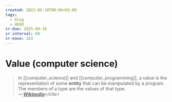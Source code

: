 ```yaml
---
created: 2023-05-18T00:00+03:00
tags:
  - blog
  - HEAD
sr-due: 2025-09-16
sr-interval: 68
sr-ease: 163
---
```


# Value (computer science)

> In [[computer_science]] and [[computer_programming]], a value is the representation of some **entity** that can be manipulated by a program. The members of a type are the values of that type.\
> — <cite>[Wikipedia](https://en.wikipedia.org/wiki/Value_(computer_science))</cite>
